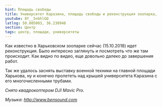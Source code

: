 ```yaml
---
hint: Площадь свободы
title: Университет Каразина, площадь свободы и реконструкция зоопарка, Харьков
youtube: 8Y__5nbhlGQ
latlng: 50.005003, 36.230948
section: Центр
tags: центр, площади, университеты
---
```

Как известно в Харьковском зоопарке сейчас (15.10.2018) идет реконструкция. Было интересно заглянуть и посмотреть что же там происходит. Как видно по видео, еще довольно далеко до завершения работ.

Так же удалось заснять выставку военной техники на главной площади Харькова, ну и конечно пролететь над крышей университета Каразина с его многочисленными трубами.

*Снято квадрокоптером DJI Mavic Pro.*

*Музыка: <http://www.bensound.com>*
